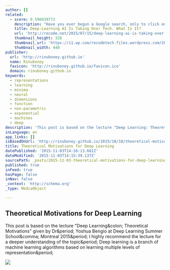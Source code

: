 ```yaml
---
author: []
related:
  - score: 0.596039772
    description: "Have you ever begun a Google search, only to click on the words the box lays before you? Tagged a friend's face when Facebook prompted it? Have you spoken to your iPhone? Well done! You've activated Skynet. Okay, not quite. The artificial intelligence technology behind these tools is neither self-aware nor homicidal."
    title: Deep-Learning AI Is Taking Over Tech. What Is It?
    url: 'http://recode.net/2015/07/15/deep-learning-ai-is-taking-over-tech-what-is-it/'
    thumbnail_height: 328
    thumbnail_url: 'https://i1.wp.com/recodetech.files.wordpress.com/2015/07/trippy-ai.jpg?fit=440%2C330&quality=80&strip=info'
    thumbnail_width: 440
publisher:
  url: 'http://rinuboney.github.io'
  name: Rinuboney
  favicon: 'http://rinuboney.github.io/favicon.ico'
  domain: rinuboney.github.io
keywords:
  - representations
  - learning
  - minima
  - neural
  - dimensions
  - function
  - non-parametric
  - exponential
  - machines
  - deep
description: 'This post is based on the lecture "Deep Learning: Theoretical Motivations" given by Dr. Yoshua Bengio at Deep Learning Summer School, Montreal 2015. I highly recommend the lecture for a deeper understanding of the topic. Deep learning is a branch of machine learning algorithms based on learning multiple levels of representation.'
inLanguage: en
app_links: []
isBasedOnUrl: 'http://rinuboney.github.io/2015/10/18/theoretical-motivations-deep-learning.html'
title: Theoretical Motivations for Deep Learning
datePublished: '2015-11-03T14:16:13.661Z'
dateModified: '2015-11-03T14:15:39.137Z'
sourcePath: _posts/2015-11-03-theoretical-motivations-for-deep-learning.md
published: true
inFeed: true
hasPage: false
inNav: false
_context: 'http://schema.org'
_type: MediaObject

---
```

<article style=""><h1>Theoretical Motivations for Deep Learning</h1><p>This post is based on the lecture "Deep Learning&amp;colon; Theoretical Motivations" given by Dr&amp;period; Yoshua Bengio at Deep Learning Summer School&amp;comma; Montreal 2015&amp;period; I highly recommend the lecture for a deeper understanding of the topic&amp;period; Deep learning is a branch of machine learning algorithms based on learning multiple levels of representation&amp;period;</p><img src="http://rinuboney.github.io/img/distributed_partition.png" /></article>